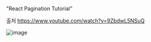 "React Pagination Tutorial"

출처 https://www.youtube.com/watch?v=9ZbdwL5NSuQ

![image](https://user-images.githubusercontent.com/97278496/181185002-4d612e53-7ee9-4b33-add1-f745da9867de.png)
